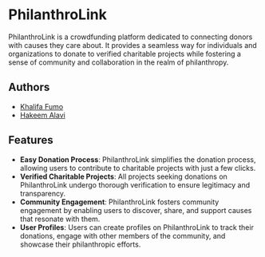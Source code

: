 # PhilanthroLink

PhilanthroLink is a crowdfunding platform dedicated to connecting donors with causes they care about. It provides a seamless way for individuals and organizations to donate to verified charitable projects while fostering a sense of community and collaboration in the realm of philanthropy.

## Authors
- [Khalifa Fumo](https://github.com/khalifa47)
- [Hakeem Alavi](https://github.com/HakeemAlavi)

## Features

- **Easy Donation Process**: PhilanthroLink simplifies the donation process, allowing users to contribute to charitable projects with just a few clicks.
- **Verified Charitable Projects**: All projects seeking donations on PhilanthroLink undergo thorough verification to ensure legitimacy and transparency.
- **Community Engagement**: PhilanthroLink fosters community engagement by enabling users to discover, share, and support causes that resonate with them.
- **User Profiles**: Users can create profiles on PhilanthroLink to track their donations, engage with other members of the community, and showcase their philanthropic efforts.
